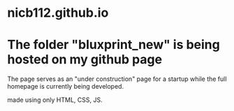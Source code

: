 # nicb112.github.io

# The folder "bluxprint_new" is being hosted on my github page

The page serves as an "under construction" page for a startup while the full homepage is currently being developed.

made using only HTML, CSS, JS.

